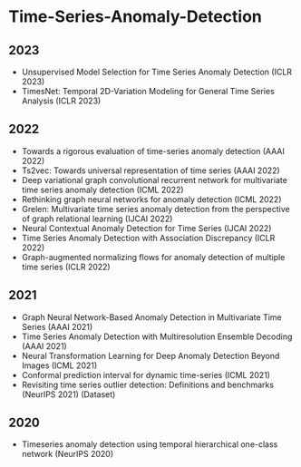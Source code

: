 # Time-Series-Anomaly-Detection

## 2023
- Unsupervised Model Selection for Time Series Anomaly Detection (ICLR 2023)
- TimesNet: Temporal 2D-Variation Modeling for General Time Series Analysis (ICLR 2023)

## 2022
- Towards a rigorous evaluation of time-series anomaly detection (AAAI 2022)
- Ts2vec: Towards universal representation of time series (AAAI 2022)
- Deep variational graph convolutional recurrent network for multivariate time series anomaly detection (ICML 2022)
- Rethinking graph neural networks for anomaly detection (ICML 2022)
- Grelen: Multivariate time series anomaly detection from the perspective of graph relational learning (IJCAI 2022)
- Neural Contextual Anomaly Detection for Time Series (IJCAI 2022)
- Time Series Anomaly Detection with Association Discrepancy (ICLR 2022)
- Graph-augmented normalizing flows for anomaly detection of multiple time series (ICLR 2022)

## 2021
- Graph Neural Network-Based Anomaly Detection in Multivariate Time Series (AAAI 2021)
- Time Series Anomaly Detection with Multiresolution Ensemble Decoding (AAAI 2021)
- Neural Transformation Learning for Deep Anomaly Detection Beyond Images (ICML 2021)
- Conformal prediction interval for dynamic time-series (ICML 2021)
- Revisiting time series outlier detection: Definitions and benchmarks (NeurIPS 2021) (Dataset)

## 2020
- Timeseries anomaly detection using temporal hierarchical one-class network (NeurIPS 2020)
